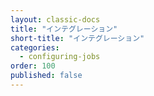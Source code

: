 ```yaml
---
layout: classic-docs
title: "インテグレーション"
short-title: "インテグレーション"
categories:
  - configuring-jobs
order: 100
published: false
---
```


